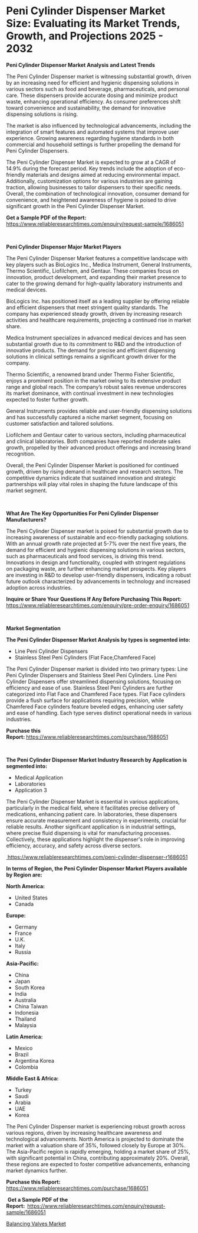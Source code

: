 <p><h1>Peni Cylinder Dispenser Market Size: Evaluating its Market Trends, Growth, and Projections 2025 - 2032</h1></p><p><strong>Peni Cylinder Dispenser Market Analysis and Latest Trends</strong></p>
<p><p>The Peni Cylinder Dispenser market is witnessing substantial growth, driven by an increasing need for efficient and hygienic dispensing solutions in various sectors such as food and beverage, pharmaceuticals, and personal care. These dispensers provide accurate dosing and minimize product waste, enhancing operational efficiency. As consumer preferences shift toward convenience and sustainability, the demand for innovative dispensing solutions is rising.</p><p>The market is also influenced by technological advancements, including the integration of smart features and automated systems that improve user experience. Growing awareness regarding hygiene standards in both commercial and household settings is further propelling the demand for Peni Cylinder Dispensers. </p><p>The Peni Cylinder Dispenser Market is expected to grow at a CAGR of 14.9% during the forecast period. Key trends include the adoption of eco-friendly materials and designs aimed at reducing environmental impact. Additionally, customization options for various industries are gaining traction, allowing businesses to tailor dispensers to their specific needs. Overall, the combination of technological innovation, consumer demand for convenience, and heightened awareness of hygiene is poised to drive significant growth in the Peni Cylinder Dispenser Market.</p></p>
<p><strong>Get a Sample PDF of the Report:&nbsp;</strong> <a href="https://www.reliableresearchtimes.com/enquiry/request-sample/1686051?utm_campaign=2457&utm_medium=2&utm_source=Github&utm_content=ia&utm_term=23022025&utm_id=peni-cylinder-dispenser">https://www.reliableresearchtimes.com/enquiry/request-sample/1686051</a></p>
<p>&nbsp;</p>
<p><strong>Peni Cylinder Dispenser Major Market Players</strong></p>
<p><p>The Peni Cylinder Dispenser Market features a competitive landscape with key players such as BioLogics Inc., Medica Instrument, General Instruments, Thermo Scientific, Liofilchem, and Gentaur. These companies focus on innovation, product development, and expanding their market presence to cater to the growing demand for high-quality laboratory instruments and medical devices.</p><p>BioLogics Inc. has positioned itself as a leading supplier by offering reliable and efficient dispensers that meet stringent quality standards. The company has experienced steady growth, driven by increasing research activities and healthcare requirements, projecting a continued rise in market share.</p><p>Medica Instrument specializes in advanced medical devices and has seen substantial growth due to its commitment to R&D and the introduction of innovative products. The demand for precise and efficient dispensing solutions in clinical settings remains a significant growth driver for the company.</p><p>Thermo Scientific, a renowned brand under Thermo Fisher Scientific, enjoys a prominent position in the market owing to its extensive product range and global reach. The company’s robust sales revenue underscores its market dominance, with continual investment in new technologies expected to foster further growth.</p><p>General Instruments provides reliable and user-friendly dispensing solutions and has successfully captured a niche market segment, focusing on customer satisfaction and tailored solutions.</p><p>Liofilchem and Gentaur cater to various sectors, including pharmaceutical and clinical laboratories. Both companies have reported moderate sales growth, propelled by their advanced product offerings and increasing brand recognition.</p><p>Overall, the Peni Cylinder Dispenser Market is positioned for continued growth, driven by rising demand in healthcare and research sectors. The competitive dynamics indicate that sustained innovation and strategic partnerships will play vital roles in shaping the future landscape of this market segment.</p></p>
<p>&nbsp;</p>
<p><strong>What Are The Key Opportunities For Peni Cylinder Dispenser Manufacturers?</strong></p>
<p><p>The Peni Cylinder Dispenser market is poised for substantial growth due to increasing awareness of sustainable and eco-friendly packaging solutions. With an annual growth rate projected at 5-7% over the next five years, the demand for efficient and hygienic dispensing solutions in various sectors, such as pharmaceuticals and food services, is driving this trend. Innovations in design and functionality, coupled with stringent regulations on packaging waste, are further enhancing market prospects. Key players are investing in R&D to develop user-friendly dispensers, indicating a robust future outlook characterized by advancements in technology and increased adoption across industries.</p></p>
<p><strong>Inquire or Share Your Questions If Any Before Purchasing This Report:</strong> <a href="https://www.reliableresearchtimes.com/enquiry/pre-order-enquiry/1686051?utm_campaign=2457&utm_medium=2&utm_source=Github&utm_content=ia&utm_term=23022025&utm_id=peni-cylinder-dispenser">https://www.reliableresearchtimes.com/enquiry/pre-order-enquiry/1686051</a></p>
<p>&nbsp;</p>
<p><strong>Market Segmentation</strong></p>
<p><strong>The Peni Cylinder Dispenser Market Analysis by types is segmented into:</strong></p>
<p><ul><li>Line Peni Cylinder Dispensers</li><li>Stainless Steel Peni Cylinders (Flat Face,Chamfered Face)</li></ul></p>
<p><p>The Peni Cylinder Dispenser market is divided into two primary types: Line Peni Cylinder Dispensers and Stainless Steel Peni Cylinders. Line Peni Cylinder Dispensers offer streamlined dispensing solutions, focusing on efficiency and ease of use. Stainless Steel Peni Cylinders are further categorized into Flat Face and Chamfered Face types. Flat Face cylinders provide a flush surface for applications requiring precision, while Chamfered Face cylinders feature beveled edges, enhancing user safety and ease of handling. Each type serves distinct operational needs in various industries.</p></p>
<p><strong>Purchase this Report:&nbsp;</strong><a href="https://www.reliableresearchtimes.com/purchase/1686051?utm_campaign=2457&utm_medium=2&utm_source=Github&utm_content=ia&utm_term=23022025&utm_id=peni-cylinder-dispenser">https://www.reliableresearchtimes.com/purchase/1686051</a></p>
<p>&nbsp;</p>
<p><strong>The Peni Cylinder Dispenser Market Industry Research by Application is segmented into:</strong></p>
<p><ul><li>Medical Application</li><li>Laboratories</li><li>Application 3</li></ul></p>
<p><p>The Peni Cylinder Dispenser Market is essential in various applications, particularly in the medical field, where it facilitates precise delivery of medications, enhancing patient care. In laboratories, these dispensers ensure accurate measurement and consistency in experiments, crucial for reliable results. Another significant application is in industrial settings, where precise fluid dispensing is vital for manufacturing processes. Collectively, these applications highlight the dispenser's role in improving efficiency, accuracy, and safety across diverse sectors.</p></p>
<p><a href="https://www.reliableresearchtimes.com/peni-cylinder-dispenser-r1686051?utm_campaign=2457&utm_medium=2&utm_source=Github&utm_content=ia&utm_term=23022025&utm_id=peni-cylinder-dispenser">&nbsp;https://www.reliableresearchtimes.com/peni-cylinder-dispenser-r1686051</a></p>
<p><strong>In terms of Region, the Peni Cylinder Dispenser Market Players available by Region are:</strong></p>
<p>
    <p> <strong> North America: </strong>
        <ul>
            <li>United States</li>
            <li>Canada</li>
        </ul>
        </p> 
    <p> <strong> Europe: </strong>
        <ul>
            <li>Germany</li>
            <li>France</li>
            <li>U.K.</li>
            <li>Italy</li>
            <li>Russia</li>
        </ul>
        </p> 
    <p> <strong> Asia-Pacific: </strong>
        <ul>
            <li>China</li>
            <li>Japan</li>
            <li>South Korea</li>
            <li>India</li>
            <li>Australia</li>
            <li>China Taiwan</li>
            <li>Indonesia</li>
            <li>Thailand</li>
            <li>Malaysia</li>
        </ul>
        </p> 
    <p> <strong> Latin America: </strong>
        <ul>
            <li>Mexico</li>
            <li>Brazil</li>
            <li>Argentina Korea</li>
            <li>Colombia</li>
        </ul>
        </p> 
    <p> <strong> Middle East & Africa: </strong>
        <ul>
            <li>Turkey</li>
            <li>Saudi</li>
            <li>Arabia</li>
            <li>UAE</li>
            <li>Korea</li>
        </ul>
    </p>
    </p>
<p><p>The Peni Cylinder Dispenser market is experiencing robust growth across various regions, driven by increasing healthcare awareness and technological advancements. North America is projected to dominate the market with a valuation share of 35%, followed closely by Europe at 30%. The Asia-Pacific region is rapidly emerging, holding a market share of 25%, with significant potential in China, contributing approximately 20%. Overall, these regions are expected to foster competitive advancements, enhancing market dynamics further.</p></p>
<p><strong>Purchase this Report: </strong><a href="https://www.reliableresearchtimes.com/purchase/1686051?utm_campaign=2457&utm_medium=2&utm_source=Github&utm_content=ia&utm_term=23022025&utm_id=peni-cylinder-dispenser">https://www.reliableresearchtimes.com/purchase/1686051</a></p>
<p>&nbsp;<strong>Get a Sample PDF of the Report:&nbsp;&nbsp;</strong><a href="https://www.reliableresearchtimes.com/enquiry/request-sample/1686051?utm_campaign=2457&utm_medium=2&utm_source=Github&utm_content=ia&utm_term=23022025&utm_id=peni-cylinder-dispenser">https://www.reliableresearchtimes.com/enquiry/request-sample/1686051</a></p>
<p><strong></strong></p>
<p><p><a href="https://github.com/cheryjhonson/Market-Research-Report-List-1/blob/main/balancing-valves-market.md?utm_campaign=2457&utm_medium=2&utm_source=Github&utm_content=ia&utm_term=23022025&utm_id=peni-cylinder-dispenser">Balancing Valves Market</a></p></p>
